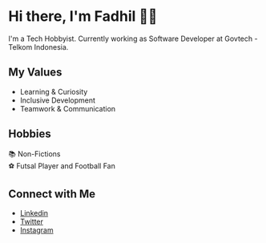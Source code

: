# Hi there, I'm Fadhil 👋🏻
I'm a Tech Hobbyist. Currently working as Software Developer at Govtech - Telkom Indonesia.

## My Values
- Learning & Curiosity <br/>
- Inclusive Development <br/>
- Teamwork & Communication

## Hobbies
:books: Non-Fictions <br/>
:soccer: Futsal Player and Football Fan <br/>

## Connect with Me
- [Linkedin](https://www.linkedin.com/in/fadhil-radhian/) <br/>
- [Twitter](https://twitter.com/fadhil_radhian) <br/>
- [Instagram](https://www.instagram.com/fadhilradhian) <br/>
